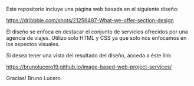 Éste repositorio incluye una página web basada en el siguiente diseño: 

https://dribbble.com/shots/21256487-What-we-offer-section-design

El diseño se enfoca en destacar el conjunto de servicios ofrecidos por una agencia de viajes. 
Utilizo solo HTML y CSS ya que solo nos enfocamos en los aspectos visuales.

Si desea tener una vista del resultado del diseño, acceda a éste link. 

https://brunolucero19.github.io/image-based-web-project-services/

Gracias! Bruno Lucero.
